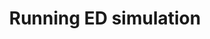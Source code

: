 ---
title: Running ED simulation
linkTitle: Exact Diagonaliztion
description: "How to use ALPS"
weight: 6
hidden: True
---